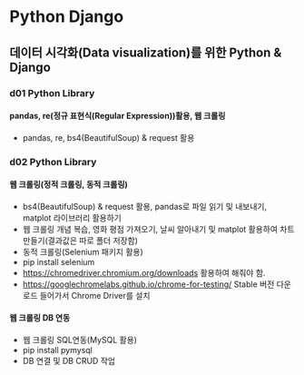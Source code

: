 # Python Django
## 데이터 시각화(Data visualization)를 위한 Python & Django
### d01 Python Library
#### pandas, re(정규 표현식(Regular Expression))활용, 웹 크롤링
- pandas, re, bs4(BeautifulSoup) & request 활용
### d02 Python Library
#### 웹 크롤링(정적 크롤링, 동적 크롤링)
- bs4(BeautifulSoup) & request 활용, pandas로 파일 읽기 및 내보내기, matplot 라이브러리 활용하기
- 웹 크롤링 개념 복습, 영화 평점 가져오기, 날씨 알아내기 및 matplot 활용하여 차트 만들기(결과값은 따로 폴더 저장함)
- 동적 크롤링(Selenium 패키지 활용)
- pip install selenium
- https://chromedriver.chromium.org/downloads 활용하여 해줘야 함.
- https://googlechromelabs.github.io/chrome-for-testing/ Stable 버전 다운로드 들어가서 Chrome Driver를 설치

#### 웹 크롤링 DB 연동
- 웹 크롤링 SQL연동(MySQL 활용)
- pip install pymysql
- DB 연결 및 DB CRUD 작업

